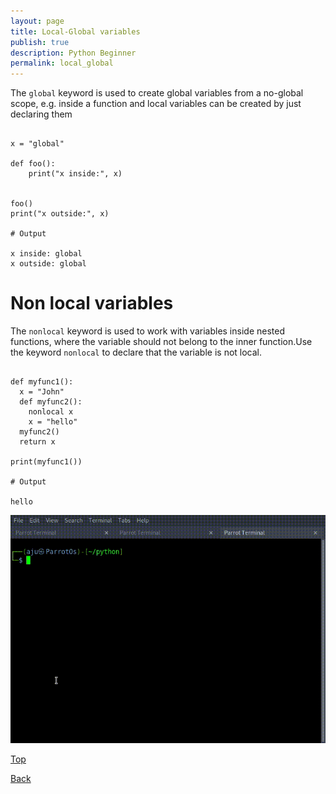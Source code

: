 ```yaml
---
layout: page
title: Local-Global variables
publish: true
description: Python Beginner
permalink: local_global
---
```


The `global` keyword is used to create global variables from a no-global scope, e.g. inside a function and local variables can be created by just declaring them

```python3

x = "global"

def foo():
    print("x inside:", x)


foo()
print("x outside:", x)

# Output

x inside: global
x outside: global

```

# Non local variables

The `nonlocal` keyword is used to work with variables inside nested functions, where the variable should not belong to the inner function.Use the keyword `nonlocal` to declare that the variable is not local.

```python3

def myfunc1():
  x = "John"
  def myfunc2():
    nonlocal x
    x = "hello"
  myfunc2()
  return x

print(myfunc1())

# Output

hello

```

![Global Variables](/Beginner/global_variable.gif)

[Top](#)

[Back](/contents)

